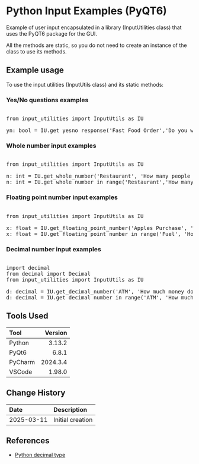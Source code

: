 # Python Input Examples (PyQT6)
Example of user input encapsulated in a library (InputUtilities class) that uses the PyQT6 package for the GUI.

All the methods are static, so you do not need to create an instance of the class to use its methods.

## Example usage
To use the input utilities (InputUtils class) and its static methods:
### Yes/No questions examples
<pre> 
from input_utilities import InputUtils as IU

yn: bool = IU.get_yesno_response('Fast Food Order','Do you want ketchup?')
</pre>

### Whole number input examples

<pre> 
from input_utilities import InputUtils as IU

n: int = IU.get_whole_number('Restaurant', 'How many people are in your party? ')
n: int = IU.get_whole_number_in_range('Restaurant','How many people are in your party? ', 1, 7)
</pre>

### Floating point number input examples

<pre> 
from input_utilities import InputUtils as IU

x: float = IU.get_floating_point_number('Apples Purchase', 'What was the weight in pounds? ')
x: float = IU.get_floating_point_number_in_range('Fuel', 'How many gallons do you wish to purchase? ', 0.5, 22.5)
</pre>

### Decimal number input examples

<pre> 
import decimal
from decimal import Decimal
from input_utilities import InputUtils as IU

d: decimal = IU.get_decimal_number('ATM', 'How much money do you wish to withdraw? ')
d: decimal = IU.get_decimal_number_in_range('ATM', 'How much money do you wish to withdraw? ', 5, 600)
</pre>

## Tools Used

| Tool     |  Version |
|:---------|---------:|
| Python   |   3.13.2 |
| PyQt6 |    6.8.1 |
| PyCharm  | 2024.3.4 |
| VSCode   |   1.98.0 |

## Change History

| Date       | Description      |
|:-----------|:-----------------|
| 2025-03-11 | Initial creation |

## References

* [Python decimal type](https://docs.python.org/3/library/decimal.html)